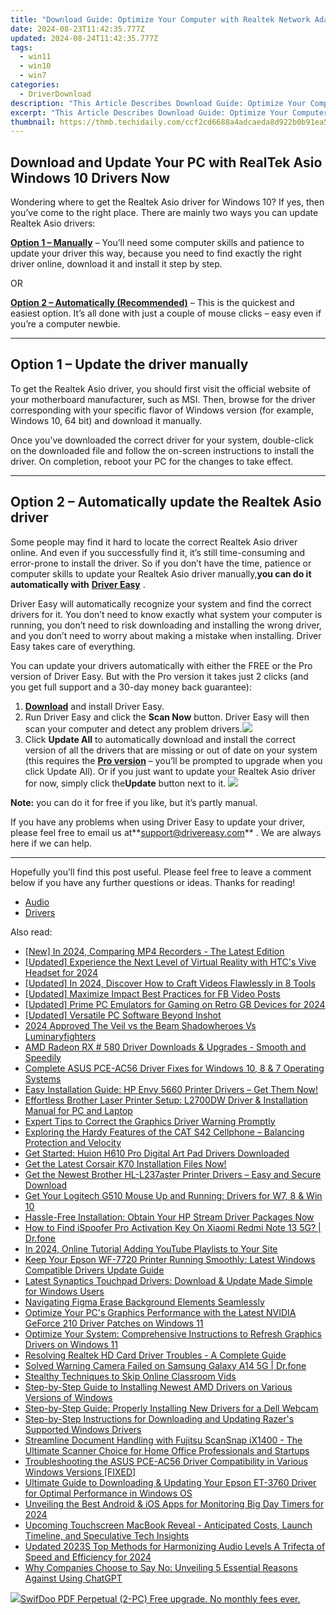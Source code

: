 ```yaml
---
title: "Download Guide: Optimize Your Computer with Realtek Network Adapter Drivers on Win10"
date: 2024-08-23T11:42:35.777Z
updated: 2024-08-24T11:42:35.777Z
tags:
  - win11
  - win10
  - win7
categories:
  - DriverDownload
description: "This Article Describes Download Guide: Optimize Your Computer with Realtek Network Adapter Drivers on Win10"
excerpt: "This Article Describes Download Guide: Optimize Your Computer with Realtek Network Adapter Drivers on Win10"
thumbnail: https://thmb.techidaily.com/ccf2cd6688a4adcaeda8d922b0b91ea561ec3cf2936a8b4a71d20d4455d103fb.jpg
---
```


## Download and Update Your PC with RealTek Asio Windows 10 Drivers Now

Wondering where to get the Realtek Asio driver for Windows 10? If yes, then you’ve come to the right place. There are mainly two ways you can update Realtek Asio drivers:

**[Option 1 – Manually](https://tools.techidaily.com/drivereasy/download/)**  – You’ll need some computer skills and patience to update your driver this way, because you need to find exactly the right driver online, download it and install it step by step.  

 OR  

**[Option 2 – Automatically (Recommended)](https://www.drivereasy.com/knowledge/download-realtek-asio-driver-for-windows-10-quick-easy/#option2)**  – This is the quickest and easiest option. It’s all done with just a couple of mouse clicks – easy even if you’re a computer newbie.

---

## Option 1 – Update the driver manually

 To get the Realtek Asio driver, you should first visit the official website of your motherboard manufacturer, such as MSI. Then, browse for the driver corresponding with your specific flavor of Windows version (for example, Windows 10, 64 bit) and download it manually.

 Once you’ve downloaded the correct driver for your system, double-click on the downloaded file and follow the on-screen instructions to install the driver. On completion, reboot your PC for the changes to take effect.

---

## Option 2 – Automatically update the Realtek Asio driver

 Some people may find it hard to locate the correct Realtek Asio driver online. And even if you successfully find it, it’s still time-consuming and error-prone to install the driver. So if you don’t have the time, patience or computer skills to update your Realtek Asio driver manually,**you can do it automatically with** **[Driver Easy](https://tools.techidaily.com/drivereasy/download/)**  .

 Driver Easy will automatically recognize your system and find the correct drivers for it. You don’t need to know exactly what system your computer is running, you don’t need to risk downloading and installing the wrong driver, and you don’t need to worry about making a mistake when installing. Driver Easy takes care of everything.

 You can update your drivers automatically with either the FREE or the Pro version of Driver Easy. But with the Pro version it takes just 2 clicks (and you get full support and a 30-day money back guarantee):

1. **[Download](https://tools.techidaily.com/drivereasy/download/)**  and install Driver Easy.
2. Run Driver Easy and click the **Scan Now** button. Driver Easy will then scan your computer and detect any problem drivers.![](https://images.drivereasy.com/wp-content/uploads/2019/07/image-444.png)
3. Click **Update All** to automatically download and install the correct version of all the drivers that are missing or out of date on your system (this requires the **[Pro version](https://tools.techidaily.com/drivereasy/download/)**  – you’ll be prompted to upgrade when you click Update All). Or if you just want to update your Realtek Asio driver for now, simply click the**Update**  button next to it. ![](https://images.drivereasy.com/wp-content/uploads/2019/07/image-513.png)

**Note:** you can do it for free if you like, but it’s partly manual.

 If you have any problems when using Driver Easy to update your driver, please feel free to email us at**<support@drivereasy.com>** . We are always here if we can help.

---

 Hopefully you’ll find this post useful. Please feel free to leave a comment below if you have any further questions or ideas. Thanks for reading!

* [Audio](https://tools.techidaily.com/drivereasy/download/)
* [Drivers](https://tools.techidaily.com/drivereasy/download/)

<ins class="adsbygoogle"
     style="display:block"
     data-ad-format="autorelaxed"
     data-ad-client="ca-pub-7571918770474297"
     data-ad-slot="1223367746"></ins>



<ins class="adsbygoogle"
     style="display:block"
     data-ad-client="ca-pub-7571918770474297"
     data-ad-slot="8358498916"
     data-ad-format="auto"
     data-full-width-responsive="true"></ins>

<span class="atpl-alsoreadstyle">Also read:</span>
<div><ul>
<li><a href="https://screen-video-capture.techidaily.com/new-in-2024-comparing-mp4-recorders-the-latest-edition/"><u>[New] In 2024, Comparing MP4 Recorders - The Latest Edition</u></a></li>
<li><a href="https://vp-tips.techidaily.com/updated-experience-the-next-level-of-virtual-reality-with-htcs-vive-headset-for-2024/"><u>[Updated] Experience the Next Level of Virtual Reality with HTC's Vive Headset for 2024</u></a></li>
<li><a href="https://facebook-video-footage.techidaily.com/updated-in-2024-discover-how-to-craft-videos-flawlessly-in-8-tools/"><u>[Updated] In 2024, Discover How to Craft Videos Flawlessly in 8 Tools</u></a></li>
<li><a href="https://facebook-video-content.techidaily.com/updated-maximize-impact-best-practices-for-fb-video-posts/"><u>[Updated] Maximize Impact  Best Practices for FB Video Posts</u></a></li>
<li><a href="https://screen-mirroring-recording.techidaily.com/updated-prime-pc-emulators-for-gaming-on-retro-gb-devices-for-2024/"><u>[Updated] Prime PC Emulators for Gaming on Retro GB Devices for 2024</u></a></li>
<li><a href="https://some-skills.techidaily.com/updated-versatile-pc-software-beyond-inshot/"><u>[Updated] Versatile PC Software Beyond Inshot</u></a></li>
<li><a href="https://some-approaches.techidaily.com/2024-approved-the-veil-vs-the-beam-shadowheroes-vs-luminaryfighters/"><u>2024 Approved  The Veil vs the Beam  Shadowheroes Vs Luminaryfighters</u></a></li>
<li><a href="https://win-amazing.techidaily.com/amd-radeon-rx-580-driver-downloads-and-upgrades-smooth-and-speedily/"><u>AMD Radeon RX # 580 Driver Downloads & Upgrades - Smooth and Speedily</u></a></li>
<li><a href="https://win-amazing.techidaily.com/complete-asus-pce-ac56-driver-fixes-for-windows-10-8-and-7-operating-systems/"><u>Complete ASUS PCE-AC56 Driver Fixes for Windows 10, 8 & 7 Operating Systems</u></a></li>
<li><a href="https://win-amazing.techidaily.com/easy-installation-guide-hp-envy-5660-printer-drivers-get-them-now/"><u>Easy Installation Guide: HP Envy 5660 Printer Drivers – Get Them Now!</u></a></li>
<li><a href="https://win-amazing.techidaily.com/effortless-brother-laser-printer-setup-l2700dw-driver-and-installation-manual-for-pc-and-laptop/"><u>Effortless Brother Laser Printer Setup: L2700DW Driver & Installation Manual for PC and Laptop</u></a></li>
<li><a href="https://win-amazing.techidaily.com/expert-tips-to-correct-the-graphics-driver-warning-promptly/"><u>Expert Tips to Correct the Graphics Driver Warning Promptly</u></a></li>
<li><a href="https://buynow-tips.techidaily.com/exploring-the-hardy-features-of-the-cat-s42-cellphone-balancing-protection-and-velocity/"><u>Exploring the Hardy Features of the CAT S42 Cellphone – Balancing Protection and Velocity</u></a></li>
<li><a href="https://win-amazing.techidaily.com/get-started-huion-h610-pro-digital-art-pad-drivers-downloaded/"><u>Get Started: Huion H610 Pro Digital Art Pad Drivers Downloaded</u></a></li>
<li><a href="https://win-amazing.techidaily.com/get-the-latest-corsair-k70-installation-files-now/"><u>Get the Latest Corsair K70 Installation Files Now!</u></a></li>
<li><a href="https://win-amazing.techidaily.com/1722969489200-get-the-newest-brother-hl-l237aster-printer-drivers-easy-and-secure-download/"><u>Get the Newest Brother HL-L237aster Printer Drivers – Easy and Secure Download</u></a></li>
<li><a href="https://win-amazing.techidaily.com/get-your-logitech-g510-mouse-up-and-running-drivers-for-w7-8-and-win-10/"><u>Get Your Logitech G510 Mouse Up and Running: Drivers for W7, 8 & Win 10</u></a></li>
<li><a href="https://win-amazing.techidaily.com/hassle-free-installation-obtain-your-hp-stream-driver-packages-now/"><u>Hassle-Free Installation: Obtain Your HP Stream Driver Packages Now</u></a></li>
<li><a href="https://fake-location.techidaily.com/how-to-find-ispoofer-pro-activation-key-on-xiaomi-redmi-note-13-5g-drfone-by-drfone-virtual-android/"><u>How to Find iSpoofer Pro Activation Key On Xiaomi Redmi Note 13 5G? | Dr.fone</u></a></li>
<li><a href="https://youtube-help.techidaily.com/in-2024-online-tutorial-adding-youtube-playlists-to-your-site/"><u>In 2024, Online Tutorial  Adding YouTube Playlists to Your Site</u></a></li>
<li><a href="https://win-amazing.techidaily.com/keep-your-epson-wf-7720-printer-running-smoothly-latest-windows-compatible-drivers-update-guide/"><u>Keep Your Epson WF-7720 Printer Running Smoothly: Latest Windows Compatible Drivers Update Guide</u></a></li>
<li><a href="https://win-amazing.techidaily.com/latest-synaptics-touchpad-drivers-download-and-update-made-simple-for-windows-users/"><u>Latest Synaptics Touchpad Drivers: Download & Update Made Simple for Windows Users</u></a></li>
<li><a href="https://extra-lessons.techidaily.com/navigating-figma-erase-background-elements-seamlessly/"><u>Navigating Figma  Erase Background Elements Seamlessly</u></a></li>
<li><a href="https://win-amazing.techidaily.com/optimize-your-pcs-graphics-performance-with-the-latest-nvidia-geforce-210-driver-patches-on-windows-11/"><u>Optimize Your PC's Graphics Performance with the Latest NVIDIA GeForce 210 Driver Patches on Windows 11</u></a></li>
<li><a href="https://win-amazing.techidaily.com/optimize-your-system-comprehensive-instructions-to-refresh-graphics-drivers-on-windows-11/"><u>Optimize Your System: Comprehensive Instructions to Refresh Graphics Drivers on Windows 11</u></a></li>
<li><a href="https://win-amazing.techidaily.com/resolving-realtek-hd-card-driver-troubles-a-complete-guide/"><u>Resolving Realtek HD Card Driver Troubles - A Complete Guide</u></a></li>
<li><a href="https://fix-guide.techidaily.com/solved-warning-camera-failed-on-samsung-galaxy-a14-5g-drfone-by-drfone-fix-android-problems-fix-android-problems/"><u>Solved Warning Camera Failed on Samsung Galaxy A14 5G | Dr.fone</u></a></li>
<li><a href="https://extra-hints.techidaily.com/stealthy-techniques-to-skip-online-classroom-vids/"><u>Stealthy Techniques to Skip Online Classroom Vids</u></a></li>
<li><a href="https://win-amazing.techidaily.com/step-by-step-guide-to-installing-newest-amd-drivers-on-various-versions-of-windows/"><u>Step-by-Step Guide to Installing Newest AMD Drivers on Various Versions of Windows</u></a></li>
<li><a href="https://win-amazing.techidaily.com/step-by-step-guide-properly-installing-new-drivers-for-a-dell-webcam/"><u>Step-by-Step Guide: Properly Installing New Drivers for a Dell Webcam</u></a></li>
<li><a href="https://win-amazing.techidaily.com/step-by-step-instructions-for-downloading-and-updating-razers-supported-windows-drivers/"><u>Step-by-Step Instructions for Downloading and Updating Razer's Supported Windows Drivers</u></a></li>
<li><a href="https://win-amazing.techidaily.com/streamline-document-handling-with-fujitsu-scansnap-ix1400-the-ultimate-scanner-choice-for-home-office-professionals-and-startups/"><u>Streamline Document Handling with Fujitsu ScanSnap iX1400 - The Ultimate Scanner Choice for Home Office Professionals and Startups</u></a></li>
<li><a href="https://win-amazing.techidaily.com/troubleshooting-the-asus-pce-ac56-driver-compatibility-in-various-windows-versions-fixed/"><u>Troubleshooting the ASUS PCE-AC56 Driver Compatibility in Various Windows Versions [FIXED]</u></a></li>
<li><a href="https://win-amazing.techidaily.com/ultimate-guide-to-downloading-and-updating-your-epson-et-3760-driver-for-optimal-performance-in-windows-os/"><u>Ultimate Guide to Downloading & Updating Your Epson ET-3760 Driver for Optimal Performance in Windows OS</u></a></li>
<li><a href="https://some-skills.techidaily.com/unveiling-the-best-android-and-ios-apps-for-monitoring-big-day-timers-for-2024/"><u>Unveiling the Best Android & iOS Apps for Monitoring Big Day Timers for 2024</u></a></li>
<li><a href="https://tech-recovery.techidaily.com/upcoming-touchscreen-macbook-reveal-anticipated-costs-launch-timeline-and-speculative-tech-insights/"><u>Upcoming Touchscreen MacBook Reveal - Anticipated Costs, Launch Timeline, and Speculative Tech Insights</u></a></li>
<li><a href="https://audio-shaping.techidaily.com/updated-2023s-top-methods-for-harmonizing-audio-levels-a-trifecta-of-speed-and-efficiency-for-2024/"><u>Updated 2023S Top Methods for Harmonizing Audio Levels A Trifecta of Speed and Efficiency for 2024</u></a></li>
<li><a href="https://tech-haven.techidaily.com/why-companies-choose-to-say-no-unveiling-5-essential-reasons-against-using-chatgpt/"><u>Why Companies Choose to Say No: Unveiling 5 Essential Reasons Against Using ChatGPT</u></a></li>
</ul></div>

<!-- affiliate ads begin -->
<a href="https://purchase.swifdoo.com/order/checkout.php?PRODS=38709260&QTY=1&AFFILIATE=108875&CART=1"><img src="https://secure.avangate.com/images/merchant/8b932759a5a04ddb34bf79e3f9072e4b/products/Product%20box%20white-1024x1024.png" border="0">SwifDoo PDF Perpetual (2-PC)  Free upgrade. No monthly fees ever. </a>
<!-- affiliate ads end -->